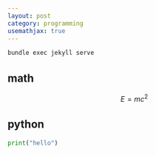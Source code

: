 ```yaml
---
layout: post
category: programming
usemathjax: true
---
```


```bash
bundle exec jekyll serve
```

## math

$$E=mc^2$$

## python

```python
print("hello")

```
